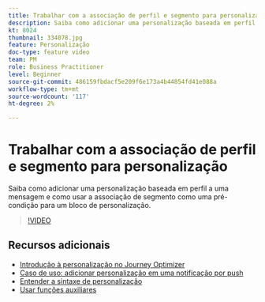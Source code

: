 ```yaml
---
title: Trabalhar com a associação de perfil e segmento para personalização
description: Saiba como adicionar uma personalização baseada em perfil a uma mensagem e como usar a associação de segmento como uma pré-condição para um bloco de personalização.
kt: 8024
thumbnail: 334078.jpg
feature: Personalização
doc-type: feature video
team: PM
role: Business Practitioner
level: Beginner
source-git-commit: 486159fbdacf5e209f6e173a4b44854fd41e088a
workflow-type: tm+mt
source-wordcount: '117'
ht-degree: 2%

---
```



# Trabalhar com a associação de perfil e segmento para personalização

Saiba como adicionar uma personalização baseada em perfil a uma mensagem e como usar a associação de segmento como uma pré-condição para um bloco de personalização.

>[!VIDEO](https://video.tv.adobe.com/v/334078?quality=12)

## Recursos adicionais

* [Introdução à personalização no Journey Optimizer](https://experienceleague.adobe.com/docs/journey-optimizer/using/create-messages/personalization/personalize.html)
* [Caso de uso: adicionar personalização em uma notificação por push](https://experienceleague.corp.adobe.com/docs/journey-optimizer/using/create-messages/personalization/personalization-use-case.html)
* [Entender a sintaxe de personalização](https://experienceleague.adobe.com/docs/journey-optimizer/using/create-messages/personalization/personalization-syntax.html)
* [Usar funções auxiliares](https://experienceleague-review.corp.adobe.com/docs/journey-optimizer/using/create-messages/personalization/functions/functions.html)
